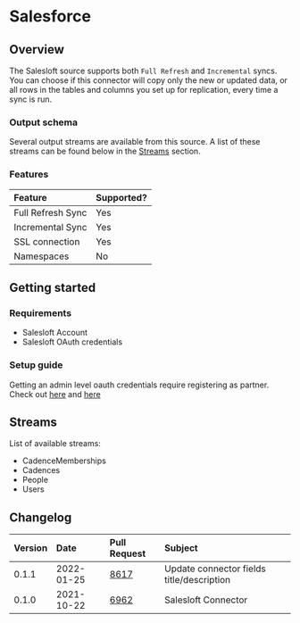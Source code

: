 # Salesforce

## Overview

The Salesloft source supports both `Full Refresh` and `Incremental` syncs. You can choose if this connector will copy only the new or updated data, or all rows in the tables and columns you set up for replication, every time a sync is run.

### Output schema

Several output streams are available from this source. A list of these streams can be found below in the [Streams](salesloft.md#streams) section.

### Features

| Feature | Supported? |
| :--- | :--- |
| Full Refresh Sync | Yes |
| Incremental Sync | Yes |
| SSL connection | Yes |
| Namespaces | No |

## Getting started

### Requirements

* Salesloft Account
* Salesloft OAuth credentials

### Setup guide

Getting an admin level oauth credentials require registering as partner. Check out [here](https://salesloft.com/partner-with-salesloft/) and [here](https://help.salesloft.com/s/article/Getting-Started-with-the-Salesloft-API)

## Streams

List of available streams:

* CadenceMemberships
* Cadences
* People
* Users

## Changelog

| Version | Date       | Pull Request | Subject |
| :------ | :--------  | :-----       | :------ |
| 0.1.1   | 2022-01-25 | [8617](https://github.com/airbytehq/airbyte/pull/8617) | Update connector fields title/description |
| 0.1.0   | 2021-10-22 | [6962](https://github.com/airbytehq/airbyte/pull/6962) | Salesloft Connector |
